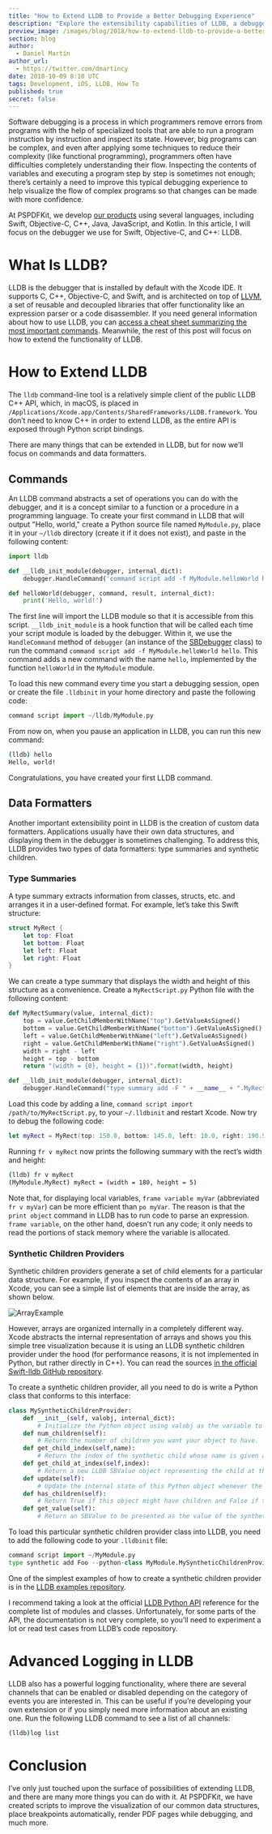 ```yaml
---
title: "How to Extend LLDB to Provide a Better Debugging Experience"
description: "Explore the extensibility capabilities of LLDB, a debugger for Swift, C, C++, and Objective-C code."
preview_image: /images/blog/2018/how-to-extend-lldb-to-provide-a-better-debugging-experience/article-header.png
section: blog
author:
  - Daniel Martín
author_url:
  - https://twitter.com/dmartincy
date: 2018-10-09 8:10 UTC
tags: Development, iOS, LLDB, How To
published: true
secret: false
---
```


Software debugging is a process in which programmers remove errors from programs with the help of specialized tools that are able to run a program instruction by instruction and inspect its state. However, big programs can be complex, and even after applying some techniques to reduce their complexity (like functional programming), programmers often have difficulties completely understanding their flow. Inspecting the contents of variables and executing a program step by step is sometimes not enough; there’s certainly a need to improve this typical debugging experience to help visualize the flow of complex programs so that changes can be made with more confidence.

At PSPDFKit, we develop [our products](https://pspdfkit.com/pdf-sdk/) using several languages, including Swift, Objective-C, C++, Java, JavaScript, and Kotlin. In this article, I will focus on the debugger we use for Swift, Objective-C, and C++: LLDB.

# What Is LLDB?

LLDB is the debugger that is installed by default with the Xcode IDE. It supports C, C++, Objective-C, and Swift, and is architected on top of [LLVM](https://llvm.org), a set of reusable and decoupled libraries that offer functionality like an expression parser or a code disassembler. If you need general information about how to use LLDB, you can [access a cheat sheet summarizing the most important commands](https://www.nesono.com/sites/default/files/lldb%20cheat%20sheet.pdf). Meanwhile, the rest of this post will focus on how to extend the functionality of LLDB.

# How to Extend LLDB

The `lldb` command-line tool is a relatively simple client of the public LLDB C++ API, which, in macOS, is placed in `/Applications/Xcode.app/Contents/SharedFrameworks/LLDB.framework`. You don’t need to know C++ in order to extend LLDB, as the entire API is exposed through Python script bindings.

There are many things that can be extended in LLDB, but for now we’ll focus on commands and data formatters.

## Commands

An LLDB command abstracts a set of operations you can do with the debugger, and it is a concept similar to a function or a procedure in a programming language. To create your first command in LLDB that will output "Hello, world," create a Python source file named `MyModule.py`, place it in your `~/lldb` directory (create it if it does not exist), and paste in the following content:

```python
import lldb

def __lldb_init_module(debugger, internal_dict):
    debugger.HandleCommand('command script add -f MyModule.helloWorld hello')

def helloWorld(debugger, command, result, internal_dict):
    print('Hello, world!')
```

The first line will import the LLDB module so that it is accessible from this script. `__lldb_init_module` is a hook function that will be called each time your script module is loaded by the debugger. Within it, we use the `HandleCommand` method of `debugger` (an instance of the [SBDebugger](https://lldb.llvm.org/python_reference/lldb.SBDebugger-class.html) class) to run the command `command script add -f MyModule.helloWorld hello`. This command adds a new command with the name `hello`, implemented by the function `helloWorld` in the `MyModule` module.

To load this new command every time you start a debugging session, open or create the file `.lldbinit` in your home directory and paste the following code:

```python
command script import ~/lldb/MyModule.py
```

From now on, when you pause an application in LLDB, you can run this new command:

```sh
(lldb) hello
Hello, world!
```

Congratulations, you have created your first LLDB command.

## Data Formatters

Another important extensibility point in LLDB is the creation of custom data formatters. Applications usually have their own data structures, and displaying them in the debugger is sometimes challenging. To address this, LLDB provides two types of data formatters: type summaries and synthetic children.

### Type Summaries

A type summary extracts information from classes, structs, etc. and arranges it in a user-defined format. For example, let’s take this Swift structure:

```swift
struct MyRect {
    let top: Float
    let bottom: Float
    let left: Float
    let right: Float
}
```

We can create a type summary that displays the width and height of this structure as a convenience. Create a `MyRectScript.py` Python file with the following content:

```python
def MyRectSummary(value, internal_dict):
    top = value.GetChildMemberWithName("top").GetValueAsSigned()
    bottom = value.GetChildMemberWithName("bottom").GetValueAsSigned()
    left = value.GetChildMemberWithName("left").GetValueAsSigned()
    right = value.GetChildMemberWithName("right").GetValueAsSigned()
    width = right - left
    height = top - bottom
    return "(width = {0}, height = {1})".format(width, height)

def __lldb_init_module(debugger, internal_dict):
    debugger.HandleCommand("type summary add -F " + __name__ + ".MyRectSummary MyModule.MyRect -w swift")
```

Load this code by adding a line, `command script import /path/to/MyRectScript.py`, to your `~/.lldbinit` and restart Xcode. Now try to debug the following code:

```swift
let myRect = MyRect(top: 150.0, bottom: 145.0, left: 10.0, right: 190.5)
```

Running `fr v myRect` now prints the following summary with the rect’s width and height:

```sh
(lldb) fr v myRect
(MyModule.MyRect) myRect = (width = 180, height = 5)
```

Note that, for displaying local variables, `frame variable myVar` (abbreviated `fr v myVar`) can be more efficient than `po myVar`. The reason is that the `print object` command in LLDB has to run code to parse an expression. `frame variable`, on the other hand, doesn’t run any code; it only needs to read the portions of stack memory where the variable is allocated.

### Synthetic Children Providers

Synthetic children providers generate a set of child elements for a particular data structure. For example, if you inspect the contents of an array in Xcode, you can see a simple list of elements that are inside the array, as shown below.

![ArrayExample](/images/blog/2018/how-to-extend-lldb-to-provide-a-better-debugging-experience/XcodeDisplayingArray.png)

However, arrays are organized internally in a completely different way. Xcode abstracts the internal representation of arrays and shows you this simple tree visualization because it is using an LLDB synthetic children provider under the hood (for performance reasons, it is not implemented in Python, but rather directly in C++). You can read the sources [in the official Swift-lldb GitHub repository](https://github.com/apple/swift-lldb/tree/stable/source/Plugins/Language/Swift).

To create a synthetic children provider, all you need to do is write a Python class that conforms to this interface:

```python
class MySyntheticChildrenProvider:
    def __init__(self, valobj, internal_dict):
        # Initialize the Python object using valobj as the variable to provide synthetic children.
    def num_children(self):
        # Return the number of children you want your object to have.
    def get_child_index(self,name):
        # Return the index of the synthetic child whose name is given as argument.
    def get_child_at_index(self,index):
        # Return a new LLDB SBValue object representing the child at the index given as argument.
    def update(self):
        # Update the internal state of this Python object whenever the state of the variables in LLDB changes.
    def has_children(self):
        # Return True if this object might have children and False if this object can be guaranteed to not have children.
    def get_value(self):
        # Return an SBValue to be presented as the value of the synthetic value under consideration.
```

To load this particular synthetic children provider class into LLDB, you need to add the following code to your `.lldbinit` file:

```python
command script import ~/MyModule.py
type synthetic add Foo --python-class MyModule.MySyntheticChildrenProvider
```

One of the simplest examples of how to create a synthetic children provider is in the [LLDB examples repository](https://llvm.org/svn/llvm-project/lldb/trunk/examples/synthetic/bitfield/).

I recommend taking a look at the official [LLDB Python API][] reference for the complete list of modules and classes. Unfortunately, for some parts of the API, the documentation is not very complete, so you’ll need to experiment a lot or read test cases from LLDB’s code repository.

# Advanced Logging in LLDB

LLDB also has a powerful logging functionality, where there are several channels that can be enabled or disabled depending on the category of events you are interested in. This can be useful if you’re developing your own extension or if you simply need more information about an existing one. Run the following LLDB command to see a list of all channels:

```sh
(lldb)log list
```

# Conclusion

I’ve only just touched upon the surface of possibilities of extending LLDB, and there are many more things you can do with it. At PSPDFKit, we have created scripts to improve the visualization of our common data structures, place breakpoints automatically, render PDF pages while debugging, and much more.

[LLDB Python API]: https://lldb.llvm.org/python_reference/index.html
